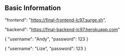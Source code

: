 ## Basic Information

"frontend": "https://final-frontend-lc97.surge.sh",

"backend": "https://final-backend-lc97.herokuapp.com"


{
    "username": "Andy",
    "password": 123
}


{
    "username": "Lize",
    "password": 123
}
